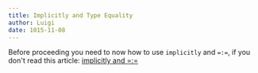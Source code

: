 ```yaml
---
title: Implicitly and Type Equality 
author: Luigi
date: 1015-11-08 
---
```


Before proceeding you need to now how to use `implicitly` and `=:=`, 
if you don't read this article: <a href="https://apocalisp.wordpress.com/2010/06/10/type-level-programming-in-scala-part-2-implicitly-and/" target="_blank">implicitly and =:=</a>



